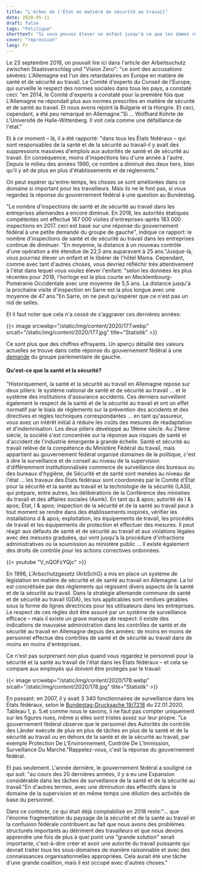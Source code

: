 ```yaml
---
title: "L'échec de l'État en matière de sécurité au travail"
date: 2020-05-11
draft: false
tags: "Politique"
shorttext: "Si vous pouvez élever un enfant jusqu'à ce que les dames reviennent. L'échec de l'État en matière de sécurité au travail continue ..."
cover: "repression"
lang: fr
---
```


Le 23 septembre 2018, on pouvait lire ici dans l'article der Arbeitsschutz zwischen Staatsverschlag und "Vision Zero": "ce sont des accusations sévères: L'Allemagne est l'un des retardataires en Europe en matière de santé et de sécurité au travail. Le Comité d'experts du Conseil de l'Europe, qui surveille le respect des normes sociales dans tous les pays, a constaté ceci: "en 2014, le Comité d'experts a constaté pour la première fois que L'Allemagne ne répondait plus aux normes prescrites en matière de sécurité et de santé au travail. Et nous avons rejoint la Bulgarie et la Hongrie. Et ceci, cependant, a été peu remarqué en Allemagne."Si ... Wolfhard Kohrte de L'Université de Halle-Wittenberg. Il voit cela comme une défaillance de l'etat."

Et à ce moment – là, il a été rapporté: "dans tous les États fédéraux – qui sont responsables de la santé et de la sécurité au travail-il y avait des suppressions massives d'emplois aux autorités de santé et de sécurité au travail. En conséquence, moins d'inspections lieu d'une année à l'autre. Depuis le milieu des années 1990, ce nombre a diminué des deux tiers, bien qu'il y ait de plus en plus d'établissements et de règlements."

On peut espérer qu'entre-temps, les choses se sont améliorées dans ce domaine si important pour les travailleurs. Mais ils ne le font pas, si vous regardez la réponse du gouvernement fédéral à une question au Bundestag.

"Le nombre d'inspections de santé et de sécurité au travail dans les entreprises allemandes a encore diminué. En 2018, les autorités étatiques compétentes ont effectué 167 000 visites d'entreprises-après 183 000 inspections en 2017. ceci est basé sur une réponse du gouvernement fédéral à une petite demande du groupe de gauche", indique ce rapport: le nombre d'inspections de santé et de sécurité au travail dans les entreprises continue de diminuer. "En moyenne, la distance à un nouveau contrôle d'une opération a été étendue de 22,5 ans auparavant à 25 ans."Jusque-là, vous pourriez élever un enfant et le libérer de l'hôtel Mama. Cependant, comme avec tant d'autres choses, vous devriez réfléchir très attentivement à l'état dans lequel vous voulez élever l'enfant: "selon les données les plus récentes pour 2018, l'horloge est la plus courte en Mecklembourg-Poméranie Occidentale avec une moyenne de 5,5 ans. La distance jusqu'à la prochaine visite d'inspection en Sarre est la plus longue avec une moyenne de 47 ans."En Sarre, on ne peut qu'espérer que ce n'est pas un nid de selles.

Et il faut noter que cela n'a cessé de s'aggraver ces dernières années:

{{< image srcwebp="/static/img/content/2020/177.webp" srcalt="/static/img/content/2020/177.jpg" title="Statistik" >}}

Ce sont plus que des chiffres effrayants. Un aperçu détaillé des valeurs actuelles se trouve dans cette réponse du gouvernement fédéral à une [demande](/static/downloads/1918811.pdf "Entwicklung der Arbeitsschutzkontrollen in Deutschland") du groupe parlementaire de gauche.

#### Qu'est-ce que la santé et la sécurité?

"Historiquement, la santé et la sécurité au travail en Allemagne repose sur deux piliers: le système national de santé et de sécurité au travail ... et le système des institutions d'assurance accidents. Ces derniers surveillent également le respect de la santé et de la sécurité au travail et ont un effet normatif par le biais de règlements sur la prévention des accidents et des directives et règles techniques correspondantes ... en tant qu'assureur, vous avez un intérêt initial à réduire les coûts des mesures de réadaptation et d'indemnisation. Les deux piliers développé au 19ème siècle. Au 21ème siècle, la société s'est concentrée sur la réponse aux risques de santé et d'accident de l'industrie émergente à grande échelle. Santé et sécurité au travail relève de la compétence du Ministère Fédéral du travail, mais appartient au gouvernement fédéral organisé domaines de la politique, c'est à dire la surveillance et de conseil au niveau de la supervision d'différemment institutionnalisée commerce de surveillance des bureaux ou des bureaux d'hygiène, de Sécurité et de santé sont menées au niveau de l'état ... les travaux des États fédéraux sont coordonnés par le Comité d'État pour la sécurité et la santé au travail et la technologie de la sécurité (LASI), qui prépare, entre autres, les délibérations de la Conférence des ministres du travail et des affaires sociales (Asmk). En tant qu & apos; autorité de l & apos; État, l & apos; inspection de la sécurité et de la santé au travail peut à tout moment se rendre dans des établissements inopinés, vérifier les installations d & apos; exploitation, les équipements de travail, les procédés de travail et les équipements de protection et effectuer des mesures. Il peut réagir aux défauts de santé et de sécurité au travail et aux violations légales avec des mesures graduées, qui vont jusqu'à la procédure d'infractions administratives ou la soumission au ministère public ... Il existe également des droits de contrôle pour les actions correctives ordonnées.

{{< youtube "V_nQOFzYQjc" >}}

En 1996, L'Arbschutzgesetz (ArbSchG) a mis en place un système de législation en matière de sécurité et de santé au travail en Allemagne. La loi est concrétisée par des règlements qui régissent divers aspects de la santé et de la sécurité au travail. Dans la stratégie allemande commune de santé et de sécurité au travail (GDA), les lois applicables sont rendues gérables sous la forme de lignes directrices pour les utilisateurs dans les entreprises. Le respect de ces règles doit être assuré par un système de surveillance efficace – mais il existe un grave manque de respect: il existe des indications de mauvaise administration dans les contrôles de santé et de sécurité au travail en Allemagne depuis des années: de moins en moins de personnel effectue des contrôles de santé et de sécurité au travail dans de moins en moins d'entreprises.

Ce n'est pas surprenant non plus quand vous regardez le personnel pour la sécurité et la santé au travail de l'état dans les États fédéraux – et cela se compare aux employés qui doivent être protégés par le travail:

{{< image srcwebp="/static/img/content/2020/178.webp" srcalt="/static/img/content/2020/178.jpg" title="Statistik" >}}

En passant: en 2007, il y avait 3 340 fonctionnaires de surveillance dans les États fédéraux, selon le [Bundestag-Drucksache 19/7218](/static/downloads/1907218.pdf "Arbeitsschutzkontrollen in Deutschland") du 22.01.2020, Tableau 1, p. 5.et comme nous le savons, il ne faut pas compter uniquement sur les figures nues, même si elles sont tristes assez sur leur propre. "Le gouvernement fédéral observe que le personnel des Autorités de contrôle des Länder exécute de plus en plus de tâches en plus de la santé et de la sécurité au travail ou en dehors de la santé et de la sécurité au travail, par exemple Protection De L'Environnement, Contrôle De L'Immission, Surveillance Du Marché."Rappelez-vous, c'est la réponse du gouvernement fédéral.

Et pas seulement. L'année dernière, le gouvernement fédéral a souligné ce qui suit: "au cours des 20 dernières années, il y a eu une Expansion considérable dans les tâches de surveillance de la santé et de la sécurité au travail."En d'autres termes, avec une diminution des effectifs dans le domaine de la supervision et en même temps une dilution des activités de base du personnel.

Dans ce contexte, ce qui était déjà comptabilisé en 2018 reste:"... que l'énorme fragmentation du paysage de la sécurité et de la santé au travail et la confusion fédérale contribuent au fait que nous avons des problèmes structurels importants au détriment des travailleurs et que nous devons apprendre une fois de plus à quel point une "grande solution" serait importante, c'est-à-dire créer et avoir une autorité du travail puissante qui devrait traiter tous les sous-domaines de manière raisonnable et avec des connaissances organisationnelles appropriées. Cela aurait été une tâche d'une grande coalition, mais il est occupé avec d'autres choses."
